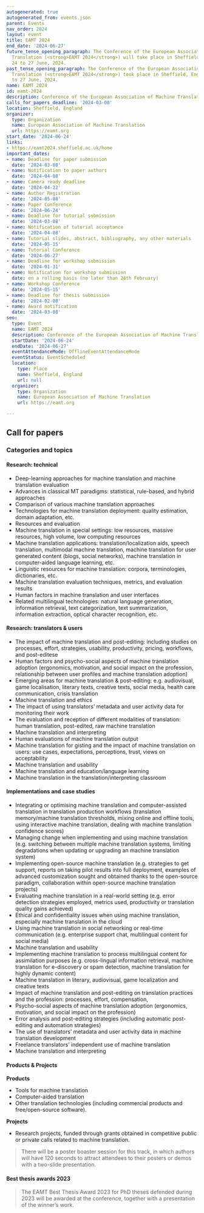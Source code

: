 ```yaml
---
autogenerated: true
autogenerated_from: events.json
parent: Events
nav_order: 2024
layout: event
title: EAMT 2024
end_date: '2024-06-27'
future_tense_opening_paragraph: The Conference of the European Association of Machine
  Translation (<strong>EAMT 2024</strong>) will take place in Sheffield, England from
  24 to 27 June, 2024.
past_tense_opening_paragraph: The Conference of the European Association of Machine
  Translation (<strong>EAMT 2024</strong>) took place in Sheffield, England from 24
  to 27 June, 2024.
name: EAMT 2024
id: eamt-2024
description: Conference of the European Association of Machine Translation
calls_for_papers_deadline: '2024-03-08'
location: Sheffield, England
organizer:
  type: Organization
  name: European Association of Machine Translation
  url: https://eamt.org
start_date: '2024-06-24'
links:
- https://eamt2024.sheffield.ac.uk/home
important_dates:
- name: Deadline for paper submission
  date: '2024-03-08'
- name: Notification to paper authors
  date: '2024-04-08'
- name: Camera ready deadline
  date: '2024-04-22'
- name: Author Registration
  date: '2024-05-08'
- name: Paper Conference
  date: '2024-06-24'
- name: Deadline for tutorial submission
  date: '2024-03-08'
- name: Notification of tutorial acceptance
  date: '2024-04-08'
- name: Tutorial slides, abstract, bibliography, any other materials
  date: '2024-05-15'
- name: Tutorial Conference
  date: '2024-06-27'
- name: Deadline for workshop submission
  date: '2024-01-31'
- name: Notification for workshop submission
  date: on a rolling basis (no later than 28th February)
- name: Workshop Conference
  date: '2024-05-15'
- name: Deadline for thesis submission
  date: '2024-02-08'
- name: Award notification
  date: '2024-03-08'
seo:
  type: Event
  name: EAMT 2024
  description: Conference of the European Association of Machine Translation
  startDate: '2024-06-24'
  endDate: '2024-06-27'
  eventAttendanceMode: OfflineEventAttendanceMode
  eventStatus: EventScheduled
  location:
    type: Place
    name: Sheffield, England
    url: null
  organizer:
    type: Organization
    name: European Association of Machine Translation
    url: https://eamt.org

---
```

## Call for papers


### Categories and topics

#### Research: technical

- Deep-learning approaches for machine translation and machine translation evaluation
- Advances in classical MT paradigms: statistical, rule-based, and hybrid approaches
- Comparison of various machine translation approaches
- Technologies for machine translation deployment: quality estimation, domain adaptation, etc.
- Resources and evaluation
- Machine translation in special settings: low resources, massive resources, high volume, low computing resources
- Machine translation applications: translation/localization aids, speech translation, multimodal machine translation, machine translation for user generated content (blogs, social networks), machine translation in computer-aided language learning, etc.
- Linguistic resources for machine translation: corpora, terminologies, dictionaries, etc.
- Machine translation evaluation techniques, metrics, and evaluation results
- Human factors in machine translation and user interfaces
- Related multilingual technologies: natural language generation, information retrieval, text categorization, text summarization, information extraction, optical character recognition, etc.


#### Research: translators & users

- The impact of machine translation and post-editing: including studies on processes, effort, strategies, usability, productivity, pricing, workflows, and post-editese
- Human factors and psycho-social aspects of machine translation adoption (ergonomics, motivation, and social impact on the profession, relationship between user profiles and machine translation adoption)
- Emerging areas for machine translation & post-editing: e.g. audiovisual, game localisation, literary texts, creative texts, social media, health care communication, crisis translation
- Machine translation and ethics 
- The impact of using translators’ metadata and user activity data for monitoring their work
- The evaluation and reception of different modalities of translation: human translation, post-edited, raw machine translation
- Machine translation and interpreting
- Human evaluations of machine translation output
- Machine translation for gisting and the impact of machine translation on users: use cases, expectations, perceptions, trust, views on acceptability 
- Machine translation and usability
- Machine translation and education/language learning
- Machine translation in the translation/interpreting classroom

#### Implementations and case studies

- Integrating or optimising machine translation and computer-assisted translation in translation production workflows (translation memory/machine translation thresholds, mixing online and offline tools, using interactive machine translation, dealing with machine translation confidence scores)
- Managing change when implementing and using machine translation (e.g. switching between multiple machine translation systems, limiting degradations when updating or upgrading an machine translation system)
- Implementing open-source machine translation (e.g. strategies to get support, reports on taking pilot results into full deployment, examples of advanced customization sought and obtained thanks to the open-source paradigm, collaboration within open-source machine translation projects)
- Evaluating machine translation in a real-world setting (e.g. error detection strategies employed, metrics used, productivity or translation quality gains achieved)
- Ethical and confidentiality issues when using machine translation, especially machine translation in the cloud
- Using machine translation in social networking or real-time communication (e.g. enterprise support chat, multilingual content for social media)
- Machine translation and usability
- Implementing machine translation to process multilingual content for assimilation purposes (e.g. cross-lingual information retrieval, machine translation for e-discovery or spam detection, machine translation for highly dynamic content)
- Machine translation in literary, audiovisual, game localization and creative texts
- Impact of machine translation and post-editing on translation practices and the profession: processes, effort, compensation, 
- Psycho-social aspects of machine translation adoption (ergonomics, motivation, and social impact on the profession)
- Error analysis and post-editing strategies (including automatic post-editing and automation strategies)
- The use of translators’ metadata and user activity data in machine translation development
- Freelance translators’ independent use of machine translation 
- Machine translation and interpreting

#### Products & Projects

**Products**

- Tools for machine translation
- Computer-aided translation
- Other translation technologies (including commercial products and free/open-source software).

**Projects**

- Research projects, funded through grants obtained in competitive public or private calls related to machine translation.

> There will be a poster boaster session for this track, in which authors will have 120 seconds to attract attendees to their posters or demos with a two-slide presentation.

#### Best thesis awards 2023

> The EAMT Best Thesis Award 2023 for PhD theses defended during 2023 will be awarded at the conference, together with a presentation of the winner’s work.
